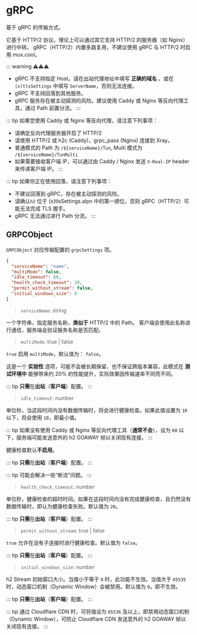 # gRPC

基于 gRPC 的传输方式。

它基于 HTTP/2 协议，理论上可以通过其它支持 HTTP/2 的服务器（如 Nginx）进行中转。
gRPC（HTTP/2）内置多路复用，不建议使用 gRPC 与 HTTP/2 时启用 mux.cool。

::: warning ⚠⚠⚠

- gRPC 不支持指定 Host。请在出站代理地址中填写 **正确的域名** ，或在 `(x)tlsSettings` 中填写 `ServerName`，否则无法连接。
- gRPC 不支持回落到其他服务。
- gRPC 服务存在被主动探测的风险。建议使用 Caddy 或 Nginx 等反向代理工具，通过 Path 前置分流。
  :::

::: tip
如果您使用 Caddy 或 Nginx 等反向代理，请注意下列事项：

- 请确定反向代理服务器开启了 HTTP/2
- 请使用 HTTP/2 或 h2c (Caddy)，grpc_pass (Nginx) 连接到 Xray。
- 普通模式的 Path 为 `/${serviceName}/Tun`, Multi 模式为 `/${serviceName}/TunMulti`
- 如果需要接收客户端 IP，可以通过由 Caddy / Nginx 发送 `X-Real-IP` header 来传递客户端 IP。
  :::

::: tip
如果你正在使用回落，请注意下列事项：

- 不建议回落到 gRPC，存在被主动探测的风险。
- 请确认`h2` 位于 (x)tlsSettings.alpn 中的第一顺位，否则 gRPC（HTTP/2）可能无法完成 TLS 握手。
- gRPC 无法通过进行 Path 分流。
  :::

## GRPCObject

`GRPCObject` 对应传输配置的 `grpcSettings` 项。

```json
{
  "serviceName": "name",
  "multiMode": false,
  "idle_timeout": 60,
  "health_check_timeout": 20,
  "permit_without_stream": false,
  "initial_windows_size": 0
}
```

> `serviceName`: string

一个字符串，指定服务名称，**类似于** HTTP/2 中的 Path。
客户端会使用此名称进行通信，服务端会验证服务名称是否匹配。

> `multiMode`: true | false <Badge text="BETA" type="warning"/>

`true` 启用 `multiMode`，默认值为： `false`。

这是一个 **实验性** 选项，可能不会被长期保留，也不保证跨版本兼容。此模式在 **测试环境中** 能够带来约 20% 的性能提升，实际效果因传输速率不同而不同。

::: tip
**只需**在**出站**（**客户端**）配置。
:::

> `idle_timeout`: number

单位秒，当这段时间内没有数据传输时，将会进行健康检查。如果此值设置为 `10` 以下，将会使用 `10`，即最小值。

::: tip
如果没有使用 Caddy 或 Nginx 等反向代理工具（**通常不会**），设为 `60` 以下，服务端可能发送意外的 h2 GOAWAY 帧以关闭现有连接。
:::

健康检查默认**不启用**。

::: tip
**只需**在**出站**（**客户端**）配置。
:::

::: tip
可能会解决一些“断流”问题。
:::

> `health_check_timeout`: number

单位秒，健康检查的超时时间。如果在这段时间内没有完成健康检查，且仍然没有数据传输时，即认为健康检查失败。默认值为 `20`。

::: tip
**只需**在**出站**（**客户端**）配置。
:::

> `permit_without_stream`: true | false

`true` 允许在没有子连接时进行健康检查。默认值为 `false`。

::: tip
**只需**在**出站**（**客户端**）配置。
:::

> `initial_windows_size`: number

h2 Stream 初始窗口大小。当值小于等于 `0` 时，此功能不生效。当值大于 `65535` 时，动态窗口机制（Dynamic Window）会被禁用。默认值为 `0`，即不生效。

::: tip
**只需**在**出站**（**客户端**）配置。
:::

::: tip
通过 Cloudflare CDN 时，可将值设为 `65536` 及以上，即禁用动态窗口机制（Dynamic Window），可防止 Cloudflare CDN 发送意外的 h2 GOAWAY 帧以关闭现有连接。
:::
